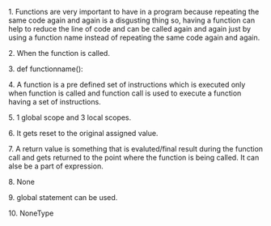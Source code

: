 <p>1. Functions are very important to have in a program because repeating the same code again and again is a disgusting thing so, having a function can help to reduce the line of code and can be called again and again just by using a function name instead of repeating the same code again and again.</p>

<p>2. When the function is called.</p>

<p>3. def functionname():</p>

<p>4. A function is a pre defined set of instructions which is executed only when function is called and function call is used to execute a function having a set of instructions.</p>

<p>5. 1 global scope and 3 local scopes.</p>

<p>6. It gets reset to the original assigned value.</p>

<p>7. A return value is something that is evaluted/final result during the function call and gets returned to the point where the function is being called. It can alse be a part of expression.</p>

<p>8. None</p>

<p>9. global statement can be used.</p>

<p>10. NoneType</p>
